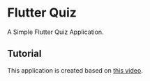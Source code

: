 # Flutter Quiz

A Simple Flutter Quiz Application.

## Tutorial

This application is created based on
[this video](https://www.youtube.com/watch?v=jBBl1tYkUnE).
